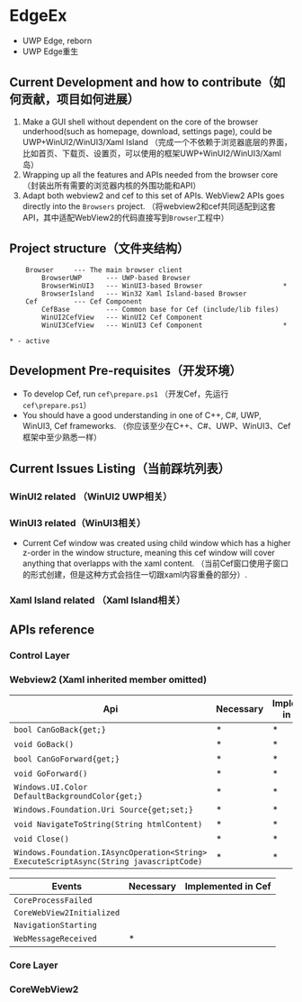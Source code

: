 # EdgeEx
- UWP Edge, reborn
- UWP Edge重生

## Current Development and how to contribute（如何贡献，项目如何进展）
1. Make a GUI shell without dependent on the core of the browser underhood(such as homepage, download, settings page), 
    could be UWP+WinUI2/WinUI3/Xaml Island
    （完成一个不依赖于浏览器底层的界面，比如首页、下载页、设置页，可以使用的框架UWP+WinUI2/WinUI3/Xaml岛）
2. Wrapping up all the features and APIs needed from the browser core
    （封装出所有需要的浏览器内核的外围功能和API）
3. Adapt both webview2 and cef to this set of APIs. WebView2 APIs goes directly into the `Browsers` project.
    （将webview2和cef共同适配到这套API，其中适配WebView2的代码直接写到`Browser`工程中）

## Project structure（文件夹结构）
```
    Browser     --- The main browser client
        BrowserUWP      --- UWP-based Browser       
        BrowserWinUI3   --- WinUI3-based Browser                    *
        BrowserIsland   --- Win32 Xaml Island-based Browser
    Cef         --- Cef Component                    
        CefBase         --- Common base for Cef (include/lib files)
        WinUI2CefView   --- WinUI2 Cef Component  
        WinUI3CefView   --- WinUI3 Cef Component                    *

* - active
```
## Development Pre-requisites（开发环境）
- To develop Cef, run `cef\prepare.ps1` （开发Cef，先运行`cef\prepare.ps1`）
- You should have a good understanding in one of C++, C#, UWP, WinUI3, Cef frameworks. （你应该至少在C++、C#、UWP、WinUI3、Cef框架中至少熟悉一样）

## Current Issues Listing（当前踩坑列表）
### WinUI2 related （WinUI2 UWP相关）
### WinUI3 related（WinUI3相关）
- Current Cef window was created using child window which has a higher z-order in the window structure, 
meaning this cef window will cover anything that overlapps with the xaml content.
（当前Cef窗口使用子窗口的形式创建，但是这种方式会挡住一切跟xaml内容重叠的部分）. 
### Xaml Island related （Xaml Island相关）

## APIs reference

### Control Layer

### Webview2 (Xaml inherited member omitted)
|Api|Necessary|Implement in Cef|
|--|--|--|
`bool CanGoBack{get;}`|*|*
`void GoBack()`|*|*
`bool CanGoForward{get;}`|*|*
`void GoForward()`|*|*
`Windows.UI.Color DefaultBackgroundColor{get;}`|*|*
`Windows.Foundation.Uri Source{get;set;}`|*|*
`void NavigateToString(String htmlContent)`|*|*
`void Close()`|*|*
`Windows.Foundation.IAsyncOperation<String> ExecuteScriptAsync(String javascriptCode)`|*|*

|Events|Necessary|Implemented in Cef|
|--|--|--|
`CoreProcessFailed`|
`CoreWebView2Initialized`|
`NavigationStarting`|
`WebMessageReceived`|*

### Core Layer
### CoreWebView2
